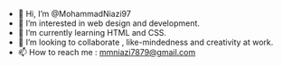 - 👋 Hi, I’m @MohammadNiazi97
- 👀 I’m interested in web design and development.
- 🌱 I’m currently learning HTML and CSS.
- 💞️ I’m looking to collaborate , like-mindedness and creativity at work.
- 📫 How to reach me : mmniazi7879@gmail.com

<!---
MohammadNiazi97/MohammadNiazi97 is a ✨ special ✨ repository because its `README.md` (this file) appears on your GitHub profile.
You can click the Preview link to take a look at your changes.
--->
